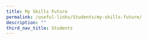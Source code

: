 ```yaml
---
title: My Skills Future
permalink: /useful-links/Students/my-skills-future/
description: ""
third_nav_title: Students
---
```

